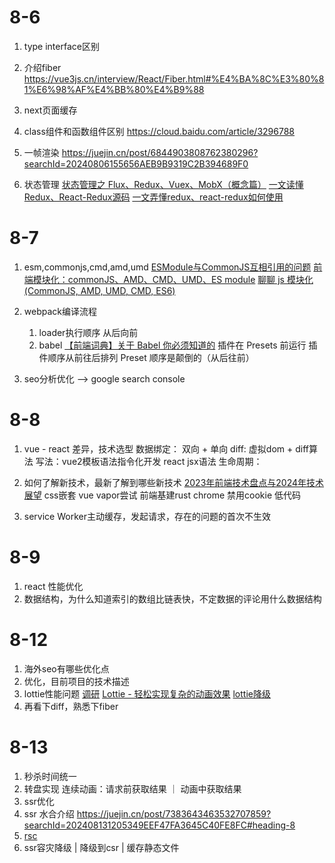 # 8-6
1. type interface区别

2. 介绍fiber
    https://vue3js.cn/interview/React/Fiber.html#%E4%BA%8C%E3%80%81%E6%98%AF%E4%BB%80%E4%B9%88

3. next页面缓存

4. class组件和函数组件区别 
    https://cloud.baidu.com/article/3296788

5.  一帧渲染
    https://juejin.cn/post/6844903808762380296?searchId=20240806155656AEB9B9319C2B394689F0

6. 状态管理
    [状态管理之 Flux、Redux、Vuex、MobX（概念篇）](https://juejin.cn/post/6844904013532495885?searchId=2024071217455874C2B949D5DC145545B3#heading-17)
    [一文读懂Redux、React-Redux源码](https://juejin.cn/post/6987561439636488228?searchId=202408062101569E893419AE578D77C7AD)
    [一文弄懂redux、react-redux如何使用](https://juejin.cn/post/7062735963734147079?searchId=2024071217385445FC95716022F455539F#heading-4)


# 8-7

1. esm,commonjs,cmd,amd,umd
    [ESModule与CommonJS互相引用的问题](https://juejin.cn/post/7240365776737730616?searchId=202408072145213275D91CD7E19C0BFBF8#heading-4)
    [前端模块化：commonJS、AMD、CMD、UMD、ES module](https://juejin.cn/post/7338607693315915813?searchId=2024080721413206D03C3A486E0410A072#heading-6)
    [聊聊 js 模块化(CommonJS, AMD, UMD, CMD, ES6)](https://juejin.cn/post/7203968787325960229?searchId=2024080721413206D03C3A486E0410A072#heading-8)

2. webpack编译流程
    1. loader执行顺序 从后向前
    2. babel
    [【前端词典】关于 Babel 你必须知道的](https://juejin.cn/post/6844903894305210382?searchId=2024080722002086105AFF7E2325170B8B#heading-8)
        插件在 Presets 前运行
        插件顺序从前往后排列
        Preset 顺序是颠倒的（从后往前）

3. seo分析优化 --> google search console


# 8-8

1. vue - react 差异，技术选型
    数据绑定： 双向 + 单向
    diff: 虚拟dom + diff算法
    写法：vue2模板语法指令化开发  react jsx语法
    生命周期：

2. 如何了解新技术，最新了解到哪些新技术
    [2023年前端技术盘点与2024年技术展望](https://zhuanlan.zhihu.com/p/679178977)
    css嵌套
    vue vapor尝试
    前端基建rust
    chrome 禁用cookie
    低代码

3. service Worker主动缓存，发起请求，存在的问题的首次不生效


# 8-9

1. react 性能优化
2. 数据结构，为什么知道索引的数组比链表快，不定数据的评论用什么数据结构


# 8-12
1. 海外seo有哪些优化点
    [](https://juejin.cn/post/7300118821532778511?searchId=20240813175600165E0D11EADD3D03A6F1)
2. 优化，目前项目的技术描述
3. lottie性能问题
    [调研](https://juejin.cn/post/6890471669644591118?searchId=202408131558363E96A280B04411DF8D13)
    [Lottie - 轻松实现复杂的动画效果](https://juejin.cn/post/6844903661760413704?searchId=20240813175929BADD79BBC944A0058420#heading-20)
    [lottie降级](https://www.yuque.com/lottie/manual/dvbe7b)
4. 再看下diff，熟悉下fiber

# 8-13
1. 秒杀时间统一
2. 转盘实现 连续动画：请求前获取结果 ｜ 动画中获取结果
3. ssr优化 
4. ssr 水合介绍 https://juejin.cn/post/7383643463532707859?searchId=202408131205349EEF47FA3645C40FE8FC#heading-8
5. [rsc](https://juejin.cn/post/7383643463532707859?searchId=202408131205349EEF47FA3645C40FE8FC#heading-15)
6. ssr容灾降级 | 降级到csr | 缓存静态文件
